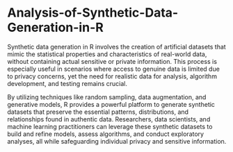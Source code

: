 # Analysis-of-Synthetic-Data-Generation-in-R

Synthetic data generation in R involves the creation of artificial datasets that mimic the statistical properties and characteristics of real-world data, without containing actual sensitive or private information. This process is especially useful in scenarios where access to genuine data is limited due to privacy concerns, yet the need for realistic data for analysis, algorithm development, and testing remains crucial. 

By utilizing techniques like random sampling, data augmentation, and generative models, R provides a powerful platform to generate synthetic datasets that preserve the essential patterns, distributions, and relationships found in authentic data. Researchers, data scientists, and machine learning practitioners can leverage these synthetic datasets to build and refine models, assess algorithms, and conduct exploratory analyses, all while safeguarding individual privacy and sensitive information.
